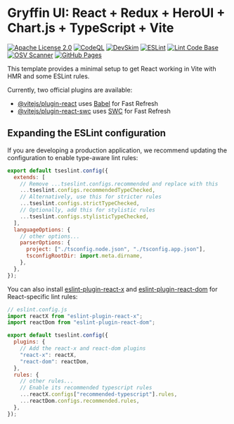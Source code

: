 # Gryffin UI: React + Redux + HeroUI + Chart.js + TypeScript + Vite

[![Apache License 2.0](https://img.shields.io/badge/License-Apache_2.0-blue.svg)](https://github.com/anchit-choudhry/gryffin-ui/blob/main/LICENSE)
[![CodeQL](https://github.com/anchit-choudhry/gryffin-ui/actions/workflows/codeql.yml/badge.svg)](https://github.com/anchit-choudhry/gryffin-ui/actions/workflows/codeql.yml)
[![DevSkim](https://github.com/anchit-choudhry/gryffin-ui/actions/workflows/devskim.yml/badge.svg)](https://github.com/anchit-choudhry/gryffin-ui/actions/workflows/devskim.yml)
[![ESLint](https://github.com/anchit-choudhry/gryffin-ui/actions/workflows/eslint.yml/badge.svg)](https://github.com/anchit-choudhry/gryffin-ui/actions/workflows/eslint.yml)
[![Lint Code Base](https://github.com/anchit-choudhry/gryffin-ui/actions/workflows/super-linter.yml/badge.svg)](https://github.com/anchit-choudhry/gryffin-ui/actions/workflows/super-linter.yml)
[![OSV Scanner](https://github.com/anchit-choudhry/gryffin-ui/actions/workflows/osv-scanner.yml/badge.svg)](https://github.com/anchit-choudhry/gryffin-ui/actions/workflows/osv-scanner.yml)
[![GitHub Pages](https://github.com/anchit-choudhry/gryffin-ui/actions/workflows/static.yml/badge.svg)](https://github.com/anchit-choudhry/gryffin-ui/actions/workflows/static.yml)

This template provides a minimal setup to get React working in Vite with HMR and some ESLint rules.

Currently, two official plugins are available:

- [@vitejs/plugin-react](https://github.com/vitejs/vite-plugin-react/blob/main/packages/plugin-react)
  uses [Babel](https://babeljs.io/) for Fast Refresh
- [@vitejs/plugin-react-swc](https://github.com/vitejs/vite-plugin-react/blob/main/packages/plugin-react-swc)
  uses [SWC](https://swc.rs/) for Fast Refresh

## Expanding the ESLint configuration

If you are developing a production application, we recommend updating the configuration to enable
type-aware lint rules:

```js
export default tseslint.config({
  extends: [
    // Remove ...tseslint.configs.recommended and replace with this
    ...tseslint.configs.recommendedTypeChecked,
    // Alternatively, use this for stricter rules
    ...tseslint.configs.strictTypeChecked,
    // Optionally, add this for stylistic rules
    ...tseslint.configs.stylisticTypeChecked,
  ],
  languageOptions: {
    // other options...
    parserOptions: {
      project: ["./tsconfig.node.json", "./tsconfig.app.json"],
      tsconfigRootDir: import.meta.dirname,
    },
  },
});
```

You can also
install [eslint-plugin-react-x](https://github.com/Rel1cx/eslint-react/tree/main/packages/plugins/eslint-plugin-react-x)
and [eslint-plugin-react-dom](https://github.com/Rel1cx/eslint-react/tree/main/packages/plugins/eslint-plugin-react-dom)
for React-specific lint rules:

```js
// eslint.config.js
import reactX from "eslint-plugin-react-x";
import reactDom from "eslint-plugin-react-dom";

export default tseslint.config({
  plugins: {
    // Add the react-x and react-dom plugins
    "react-x": reactX,
    "react-dom": reactDom,
  },
  rules: {
    // other rules...
    // Enable its recommended typescript rules
    ...reactX.configs["recommended-typescript"].rules,
    ...reactDom.configs.recommended.rules,
  },
});
```
